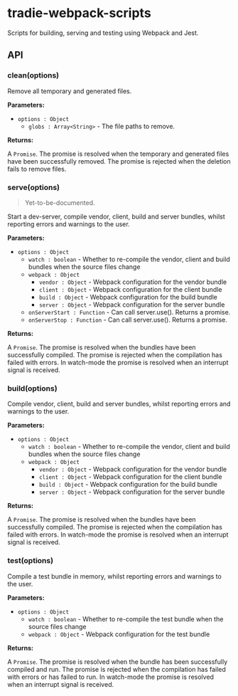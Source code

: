 # tradie-webpack-scripts

Scripts for building, serving and testing using Webpack and Jest.

## API

### clean(options)

Remove all temporary and generated files.

**Parameters:**
- `options : Object`
    - `globs : Array<String>` - The file paths to remove.

**Returns:**

A `Promise`. The promise is resolved when the temporary and generated files have been successfully removed. The promise is rejected when the deletion fails to remove files.

### serve(options)

> Yet-to-be-documented.

Start a dev-server, compile vendor, client, build and server bundles, whilst reporting errors and warnings to the user.

**Parameters:**
- `options : Object`
    - `watch : boolean` - Whether to re-compile the vendor, client and build bundles when the source files change
    - `webpack : Object`
        - `vendor : Object` - Webpack configuration for the vendor bundle
        - `client : Object` - Webpack configuration for the client bundle
        - `build : Object` - Webpack configuration for the build bundle
        - `server : Object` - Webpack configuration for the server bundle
    - `onServerStart : Function` - Can call server.use(). Returns a promise.
    - `onServerStop : Function` - Can call server.use(). Returns a promise.

**Returns:**

A `Promise`. The promise is resolved when the bundles have been successfully compiled. The promise is rejected when the compilation has failed with errors. In watch-mode 
the promise is resolved when an interrupt signal is received.

### build(options)

Compile vendor, client, build and server bundles, whilst reporting errors and warnings to the user.

**Parameters:**
- `options : Object`
    - `watch : boolean` - Whether to re-compile the vendor, client and build bundles when the source files change
    - `webpack : Object`
        - `vendor : Object` - Webpack configuration for the vendor bundle
        - `client : Object` - Webpack configuration for the client bundle
        - `build : Object` - Webpack configuration for the build bundle
        - `server : Object` - Webpack configuration for the server bundle

**Returns:**

A `Promise`. The promise is resolved when the bundles have been successfully compiled. The promise is rejected when the compilation has failed with errors. In watch-mode 
the promise is resolved when an interrupt signal is received.

### test(options)

Compile a test bundle in memory, whilst reporting errors and warnings to the user.

**Parameters:**

- `options : Object`
    - `watch : boolean` - Whether to re-compile the test bundle when the source files change
    - `webpack : Object` - Webpack configuration for the test bundle


**Returns:**

A `Promise`. The promise is resolved when the bundle has been successfully compiled and run. The promise is rejected when the compilation has failed with errors or has failed to run. In watch-mode 
the promise is resolved when an interrupt signal is received.
